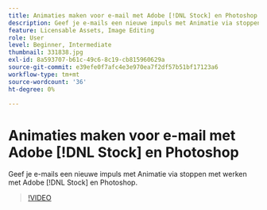 ```yaml
---
title: Animaties maken voor e-mail met Adobe [!DNL Stock] en Photoshop
description: Geef je e-mails een nieuwe impuls met Animatie via stoppen met werken met Adobe [!DNL Stock] en Photoshop
feature: Licensable Assets, Image Editing
role: User
level: Beginner, Intermediate
thumbnail: 331838.jpg
exl-id: 8a593707-b61c-49c6-8c19-cb815960629a
source-git-commit: e39efe0f7afc4e3e970ea7f2df57b51bf17123a6
workflow-type: tm+mt
source-wordcount: '36'
ht-degree: 0%

---
```


# Animaties maken voor e-mail met Adobe [!DNL Stock] en Photoshop

Geef je e-mails een nieuwe impuls met Animatie via stoppen met werken met Adobe [!DNL Stock] en Photoshop.

>[!VIDEO](https://video.tv.adobe.com/v/331838?hidetitle=true)
